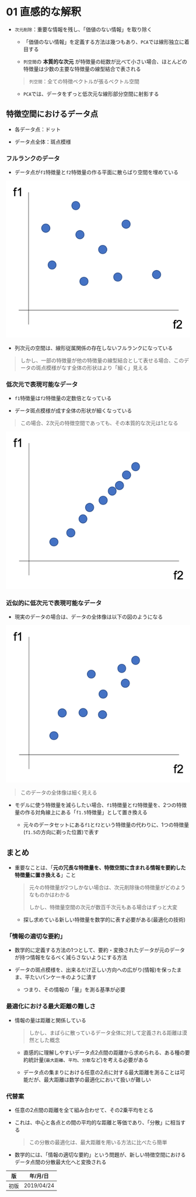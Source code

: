 01 直感的な解釈
=============

* `次元削除`：重要な情報を残し、「価値のない情報」を取り除く

  * 「価値のない情報」を定義する方法は幾つもあり、`PCA`では線形独立に着目する

  * `列空間`の **本質的な次元** が特徴量の総数が比べて小さい場合、ほとんどの特徴量は少数の主要な特徴量の線型結合で表される

  > `列空間`：全ての特徴ベクトルが張るベクトル空間

  * `PCA`では、データをずっと低次元な線形部分空間に射影する



## 特徴空間におけるデータ点

* 各データ点：ドット

* データ点全体：斑点模様


### フルランクのデータ

* データ点が`f1`特徴量と`f2`特徴量の作る平面に散らばり空間を埋めている

![フルランクのデータ](./images/フルランクのデータ.png)

* 列次元の空間は、線形従属関係の存在しないフルランクになっている

> しかし、一部の特徴量が他の特徴量の線型結合として表せる場合、このデータの斑点模様がなす全体の形状はより「細く」見える



### 低次元で表現可能なデータ

* `f1`特徴量は`f2`特徴量の定数倍となっている

* データ斑点模様が成す全体の形状が細くなっている

> この場合、2次元の特徴空間であっても、その本質的な次元は1となる

![低次元で表現可能なデータ](./images/低次元で表現可能なデータ.png)



### 近似的に低次元で表現可能なデータ

* 現実のデータの場合は、データの全体像は以下の図のようになる

![近似的に低次元で表現可能なデータ](./images/近似的に低次元で表現可能なデータ.png)

> このデータの全体像は細く見える

* モデルに使う特徴量を減らしたい場合、`f1`特徴量と`f2`特徴量を、2つの特徴量の作る対角線上にある「`f1.5`特徴量」として置き換える

  * 元々のデータセットにある`f1`と`f2`という特徴量の代わりに、1つの特徴量(`f1.5`の方向に剃った位置)で表す



## まとめ

* 重要なことは、「**元の冗長な特徴量を、特徴空間に含まれる情報を要約した特徴量に置き換える**」こと

  > 元々の特徴量が2つしかない場合は、次元削除後の特徴量がどのようなものかはわかる
  >
  > しかし、特徴量空間の次元が数百千次元もある場合はずっと大変

  * 探し求めている新しい特徴量を数学的に表す必要がある(最適化の技術)



### 「情報の適切な要約」

* 数学的に定義する方法の1つとして、要約・変換されたデータが元のデータが持つ情報をなるべく減らさないようにする方法

* データの斑点模様を、出来るだけ正しい方向への広がり(情報)を保ったまま、平たいパンケーキのように潰す

  * つまり、その情報の「量」を測る基準が必要



### 最適化における最大距離の難しさ

* 情報の量は距離と関係している

  > しかし、まばらに散っているデータ全体に対して定義される距離は漠然とした概念

  * 直感的に理解しやすいデータ点2点間の距離から求められる、ある種の要約統計量(`最大距離`、`平均`、`分散`など)を考える必要がある

  * データ点の集まりにおける任意の2点に対する最大距離を測ることは可能だが、最大距離は数学の最適化において扱いが難しい



### 代替案

* 任意の2点間の距離を全て組み合わせて、その2乗平均をとる

* これは、中心と各点との間の平均的な距離と等価であり、「分散」に相当する

  > この分散の最適化は、最大距離を用いる方法に比べたら簡単

* 数学的には、「情報の適切な要約」という問題が、新しい特徴空間におけるデータ点間の分散最大化へと変換される

| 版   | 年/月/日   |
| ---- | ---------- |
| 初版 | 2019/04/24 |
